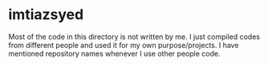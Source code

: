 # imtiazsyed
Most of the code in this directory is not written by me. I just compiled codes from different people and used it for my own purpose/projects. I have mentioned repository names whenever I use other people code.  
